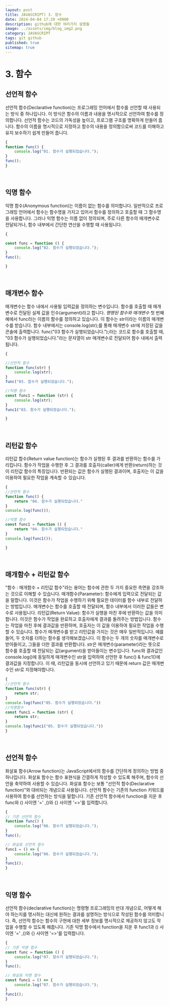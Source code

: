 ```yaml
---
layout: post
title: JAVASCRIPT) 3. 함수
date: 2024-04-04 17:29 +0900
description: github에 대한 여러가지 설명들
image: ../assets/img/blog_img2.png
category: JAVASCRIPT
tags: git github
published: true
sitemap: true
---
```


# 3. 함수
## 선언적 함수
선언적 함수(Declarative function)는 프로그래밍 언어에서 함수를 선언할 때 사용되는 방식 중 하나입니다. 이 방식은 함수의 이름과 내용을 명시적으로 선언하여 함수를 정의합니다.
선언적 함수는 코드의 가독성을 높이고, 프로그램 구조를 명확하게 만들어 줍니다. 함수의 이름을 명시적으로 지정하고 함수의 내용을 정의함으로써 코드를 이해하고 유지 보수하기 쉽게 만들어 줍니다.   
````javascript
{
function func() {
    console.log("01. 함수가 실행되었습니다.");
}
func();
}
````   
<br>

## 익명 함수
익명 함수(Anonymous function)는 이름이 없는 함수를 의미합니다. 일반적으로 프로그래밍 언어에서 함수는 함수명을 가지고 있어서 함수를 정의하고 호출할 때 그 함수명을 사용합니다. 그러나 익명 함수는 이름 없이 정의되며, 주로 다른 함수의 매개변수로 전달되거나, 함수 내부에서 간단한 연산을 수행할 때 사용됩니다.
````javascript
{

const func = function () {
    console.log("02. 함수가 실행되었습니다.");
}
func();

}
````
<br>

## 매개변수 함수
매개변수는 함수 내에서 사용될 입력값을 정의하는 변수입니다. 함수를 호출할 때 매개변수로 전달된 실제 값을 인수(argument)라고 합니다. *명명된 함수와 매개변수* 첫 번째 예에서 func라는 이름의 함수를 정의하고 있습니다. 이 함수는 str이라는 이름의 매개변수를 받습니다. 함수 내부에서는 console.log(str);를 통해 매개변수 str에 저장된 값을 콘솔에 출력합니다. func("03 함수가 실행되었습니다.");라는 코드로 함수를 호출할 때, "03 함수가 실행되었습니다."라는 문자열이 str 매개변수로 전달되어 함수 내에서 출력됩니다.   
````javascript
{

//선언적 함수
function func(str) {
    console.log(str);
}
func("03. 함수가 실행되었습니다.");

//익명 함수
const func1 = function (str) {
    console.log(str);
}
func1("03. 함수가 실행되었습니다.");

}
````
<br>

## 리턴값 함수
리턴값 함수(Return value function)는 함수가 실행된 후 결과를 반환하는 함수를 가리킵니다. 함수가 작업을 수행한 후 그 결과를 호출자(caller)에게 반환(return)하는 것이 리턴값 함수의 특징입니다. 반환되는 값은 함수가 실행된 결과이며, 호출자는 이 값을 이용하여 필요한 작업을 계속할 수 있습니다.
````javascript
{
//선언적 함수
function func() {
    return "04. 함수가 실행되었습니다."
}
console.log(func());

//익명 함수
const func1 = function () {
    return "04. 함수가 실행되었습니다."
}
console.log(func1());

}
````
<br>

## 매개함수 + 리턴값 함수
"함수 : 매개함수 + 리턴값 함수"라는 용어는 함수에 관한 두 가지 중요한 측면을 강조하는 것으로 이해할 수 있습니다. 매개함수(Parameter): 함수에게 입력으로 전달되는 값을 말합니다. 이것은 함수가 작업을 수행하기 위해 필요한 데이터를 함수 내부로 전달하는 방법입니다. 매개변수는 함수를 호출할 때 전달되며, 함수 내부에서 이러한 값들은 변수로 사용됩니다. 리턴값(Return Value): 함수가 실행을 마친 후에 반환하는 값을 의미합니다. 이것은 함수가 작업을 완료하고 호출자에게 결과를 돌려주는 방법입니다. 함수는 작업을 마친 후에 결과값을 반환하며, 호출자는 이 값을 이용하여 필요한 작업을 수행할 수 있습니다. 함수가 매개변수를 받고 리턴값을 가지는 것은 매우 일반적입니다. 예를 들어, 두 숫자를 더하는 함수를 생각해보겠습니다. 이 함수는 두 개의 숫자를 매개변수로 받아들이고, 그들을 더한 결과를 반환합니다. str은 매개변수(parameter)라는 뜻으로 함수를 호출할 때 전달되는 값(argument)을 받아들이는 변수입니다. func와 결과값인 console.log()에 동일하게 매개변수인 str을 입력하여 선언한 후 func() & func1()에 결과값을 지정합니다. 이 때, 리턴값을 동시에 선언하고 있기 때문에 return 값은 매개변수인 str로 지정해야합니다.   
````javascript
{
//선언적 함수
function func(str) {
    return str;
}
console.log(func("05. 함수가 실행되었습니다."))
//익명함수
const func1 = function (str) {
    return str;
}
console.log(func1("05. 함수가 실행되었습니다."))
}
````
<br>

## 선언적 함수
화살표 함수(Arrow function)는 JavaScript에서의 함수를 간단하게 정의하는 방법 중 하나입니다. 화살표 함수는 함수 표현식을 간결하게 작성할 수 있도록 해주며, 함수의 선언을 축약하여 사용할 수 있습니다.
화살표 함수는 보통 "선언적 함수(Declarative function)"와 대비되는 개념으로 사용됩니다. 선언적 함수는 기존의 function 키워드를 사용하여 함수를 선언하는 방식을 말합니다. 기존 선언적 함수에서 function을 지운 후 func와 () 사이엔 '=' ,()와 {} 사이엔 '=>'를 입력합니다.   
````javascript
{
// 기존 선언적 함수
function func() {
    console.log("06. 함수가 실행되었습니다.");
}
func();

// 화살표 선언적 함수
func1 = () => {
    console.log("06. 함수가 실행되었습니다.");
}
func1();
}
````
<br>

## 익명 함수
선언적 함수(declarative function)는 명령형 프로그래밍의 반대 개념으로, 어떻게 해야 하는지를 명시하는 대신에 원하는 결과를 설명하는 방식으로 작성된 함수를 의미합니다. 즉, 선언적 함수는 함수의 구현에 대한 세부 정보를 명시적으로 제공하지 않고도 작업을 수행할 수 있도록 해줍니다. 기존 익명 함수에서 function을 지운 후 func1과 () 사이엔 '=' ,()와 {} 사이엔 '=>'를 입력합니다.   
````javascript
{
// 기존 익명 함수
const func = function () {
    console.log("07. 함수가 실행되었습니다.");
}
func();

// 화살표 익명 함수
const func1 = () => {
    console.log("07. 함수가 실행되었습니다.");
}
func1();
}
````
<br>

